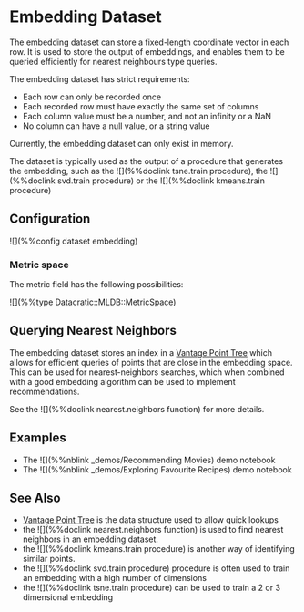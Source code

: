 # Embedding Dataset

The embedding dataset can store a fixed-length coordinate vector in each row.
It is used to store the output of embeddings, and enables them to be queried
efficiently for nearest neighbours type queries.

The embedding dataset has strict requirements:

* Each row can only be recorded once
* Each recorded row must have exactly the same set of columns
* Each column value must be a number, and not an infinity or a NaN
* No column can have a null value, or a string value

Currently, the embedding dataset can only exist in memory.

The dataset is typically used as the
output of a procedure that generates the embedding, such as the ![](%%doclink tsne.train procedure), the ![](%%doclink svd.train procedure) or the ![](%%doclink kmeans.train procedure)

## Configuration

![](%%config dataset embedding)

### Metric space

The metric field has the following possibilities:

![](%%type Datacratic::MLDB::MetricSpace)


## Querying Nearest Neighbors

The embedding dataset stores an index in a [Vantage Point Tree] which allows
for efficient queries of points that are close in the embedding space.  This
can be used for nearest-neighbors searches, which when combined with a good
embedding algorithm can be used to implement recommendations.

See the ![](%%doclink nearest.neighbors function) for more details.

## Examples

* The ![](%%nblink _demos/Recommending Movies) demo notebook
* The ![](%%nblink _demos/Exploring Favourite Recipes) demo notebook

## See Also

* [Vantage Point Tree] is the data structure used to allow quick lookups
* the ![](%%doclink nearest.neighbors function) is used to find nearest neighbors in an embedding dataset.
* the ![](%%doclink kmeans.train procedure) is another way of identifying similar points.
* the ![](%%doclink svd.train procedure) procedure is often used to train an embedding with a high number of dimensions
* the ![](%%doclink tsne.train procedure) can be used to train a 2 or 3 dimensional embedding

[Vantage Point Tree]: http://en.wikipedia.org/wiki/Vantage-point_tree "Vantage Point Tree"
